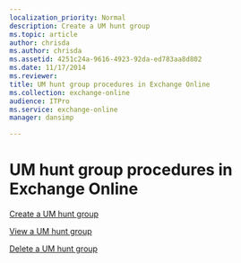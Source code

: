 ```yaml
---
localization_priority: Normal
description: Create a UM hunt group
ms.topic: article
author: chrisda
ms.author: chrisda
ms.assetid: 4251c24a-9616-4923-92da-ed783aa8d802
ms.date: 11/17/2014
ms.reviewer: 
title: UM hunt group procedures in Exchange Online
ms.collection: exchange-online
audience: ITPro
ms.service: exchange-online
manager: dansimp

---
```


# UM hunt group procedures in Exchange Online

[Create a UM hunt group](create-um-hunt-group.md)

[View a UM hunt group](view-um-hunt-group.md)

[Delete a UM hunt group](delete-um-hunt-group.md)



